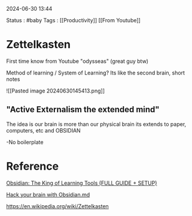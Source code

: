 2024-06-30 13:44

Status : #baby
Tags : [[Productivity]] [[From Youtube]]
# Zettelkasten

First time know from Youtube "odysseas" (great guy btw)

Method of learning / System of Learning? Its like the second brain, short notes

![[Pasted image 20240630145413.png]]
## "Active Externalism the extended mind" 

The idea is our brain is more than our physical brain its extends to paper, computers, etc and OBSIDIAN

-No boilerplate
# Reference

[Obsidian: The King of Learning Tools (FULL GUIDE + SETUP)](https://youtu.be/hSTy_BInQs8?si=KRsSBKuUnT1dk531)

[Hack your brain with Obsidian.md](https://youtu.be/DbsAQSIKQXk?si=wSXI1wL_1XmBC4mW)

https://en.wikipedia.org/wiki/Zettelkasten